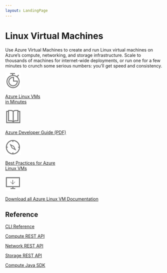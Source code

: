 ```yaml
---
layout: LandingPage
---
```

<div class="main-2col">
    <div class="main-2col-inner">
	    <h1>Linux Virtual Machines</h1>
		<p class="large">Use Azure Virtual Machines to create and run Linux virtual machines on Azure’s compute, networking, and storage infrastructure. Scale to thousands of machines for internet-wide deployments, or run one for a few minutes to crunch some serious numbers: you’ll get speed and consistency.</p>
		<div class="hero">
			<div class="hero-item">
				<img src="images/fake-image2.png" width="50" height="50" alt=""/>
				<p><a href="https://stage.docs.microsoft.com/en-us/azure/articles/virtual-machines/virtual-machines-linux-quick-create-cli">Azure Linux VMs<br />in Minutes</a></p>
			</div>
			<div class="hero-item">
				<img src="images/fake-image3.png" width="50" height="50" alt=""/>
				<p><a href="https://go.microsoft.com/fwlink/?LinkId=747942&clcid=0x409">Azure Developer Guide (PDF)</a></p>
			</div>
			<div class="hero-item">
				<img src="images/fake-image1.png" width="50" height="50" alt=""/>
				<p><a href="https://stage.docs.microsoft.com/en-us/azure/articles/guidance/guidance-compute-single-vm-linux?toc=%2fazure%2farticles%2fvirtual-machines%2ftoc.json">Best Practices for Azure<br />Linux VMs</a></p>
			</div>
			<div class="hero-item">
				<img src="images/fake-image4.png" width="50" height="50" alt=""/>
				<p><a href="https://aka.ms/azurepdf">Download all Azure Linux VM Documentation</a></p>
			</div>
		</div>
        <section>
		    <h2>Reference</h2>
			<div class="cols4-row">
				<div class="cols4-col">
					<p><a href="https://stage.docs.microsoft.com/en-us/cli/azure/vm?branch=master">CLI Reference</a></p>
					<p><a href="https://stage.docs.microsoft.com/en-us/rest/azure/api/compute/2016-03-30?branch=master#Virtual-Machines">Compute REST API</a></p>
				</div><div class="cols4-col">
					<p><a href="https://stage.docs.microsoft.com/en-us/rest/azure/api/network/2016-09-01?branch=master">Network REST API</a></p>
					<p><a href="https://stage.docs.microsoft.com/en-us/rest/azure/api/storage/2016-01-01?branch=master">Storage REST API</a></p>
				</div><div class="cols4-col">
					<p><a href="https://stage.docs.microsoft.com/en-us/java/api/com.microsoft.azure.management.compute._virtual_machine?branch=master">Compute Java SDK</a></p>
				</div>
			</div>
		</section>
    </div>
</div>
